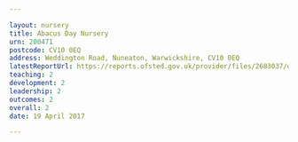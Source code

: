 ```yaml
---

layout: nursery
title: Abacus Day Nursery
urn: 200471
postcode: CV10 0EQ
address: Weddington Road, Nuneaton, Warwickshire, CV10 0EQ
latestReportUrl: https://reports.ofsted.gov.uk/provider/files/2683037/urn/200471.pdf
teaching: 2
development: 2
leadership: 2
outcomes: 2
overall: 2
date: 19 April 2017

---
```

